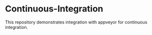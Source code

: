 Continuous-Integration
======================

This repository demonstrates integration with appveyor for continuous integration.